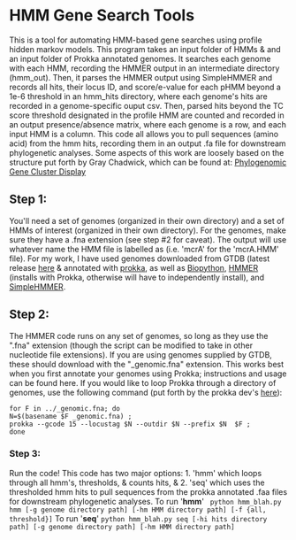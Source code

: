# HMM Gene Search Tools
This is a tool for automating HMM-based gene searches using profile hidden markov models. This program takes an input folder of HMMs & and an input folder of Prokka annotated genomes. It searches each genome with each HMM, recording the HMMER output in an intermediate directory (hmm_out). Then, it parses the HMMER output using SimpleHMMER and records all hits, their locus ID, and score/e-value for each pHMM beyond a 1e-6 threshold in an hmm_hits directory, where each genome's hits are recorded in a genome-specific ouput csv. Then, parsed hits beyond the TC score threshold designated in the profile HMM are counted and recorded in an output presence/absence matrix, where each genome is a row, and each input HMM is a column. This code all allows you to pull sequences (amino acid) from the hmm hits, recording them in an output .fa file for downstream phylogenetic analyses.
Some aspects of this work are loosely based on the structure put forth by Gray Chadwick, which can be found at: [Phylogenomic Gene Cluster Display](https://github.com/gchadwick/phylogenomic_gene_cluster_display) 

## Step 1: 
You'll need a set of genomes (organized in their own directory) and a set of HMMs of interest (organized in their own directory). For the genomes, make sure they have a .fna extension (see step #2 for caveat). The output will use whatever name the HMM file is labelled as (i.e. 'mcrA' for the 'mcrA.HMM' file). For my work, I have used genomes downloaded from GTDB (latest release [here](https://data.gtdb.ecogenomic.org/releases/) & annotated with [prokka](https://github.com/tseemann/prokka), as well as [Biopython](https://biopython.org/), [HMMER](http://hmmer.org/documentation.html) (installs with Prokka, otherwise will have to independently install), and [SimpleHMMER](https://github.com/minillinim/SimpleHMMER/tree/master).

## Step 2: 
The HMMER code runs on any set of genomes, so long as they use the ".fna" extension (though the script can be modified to take in other nucleotide file extensions). If you are using genomes supplied by GTDB, these should download with the "_genomic.fna" extension. This works best when you first annotate your genomes using Prokka; instructions and usage can be found here. If you would like to loop Prokka through a directory of genomes, use the following command (put forth by the prokka dev's [here](https://github.com/tseemann/prokka/issues/187)): 



    for F in ../_genomic.fna; do  
    N=$(basename $F _genomic.fna) ;   
    prokka --gcode 15 --locustag $N --outdir $N --prefix $N  $F ; 
    done  
    


### Step 3: 
Run the code! This code has two major options: 1. 'hmm' which loops through all hmm's, thresholds, & counts hits, & 2. 'seq' which uses the thresholded hmm hits to pull sequences from the prokka annotated .faa files for downstream phylogenetic analyses. 
To run '**hmm**'
`` 
python hmm_blah.py hmm [-g genome directory path] [-hm HMM directory path] [-f {all, threshold}]
``
To run '**seq**'
``
python hmm_blah.py seq [-hi hits directory path] [-g genome directory path] [-hm HMM directory path]
``
